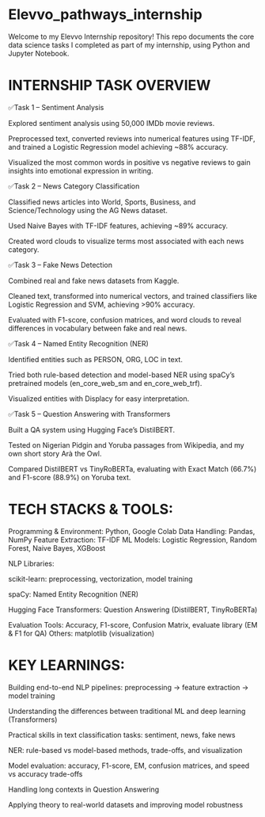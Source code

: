 # Elevvo_pathways_internship
Welcome to my Elevvo Internship repository! This repo documents the core data science tasks I completed as part of my internship, using Python and Jupyter Notebook.

# INTERNSHIP TASK OVERVIEW

✅Task 1 – Sentiment Analysis

Explored sentiment analysis using 50,000 IMDb movie reviews.

Preprocessed text, converted reviews into numerical features using TF-IDF, and trained a Logistic Regression model achieving ~88% accuracy.

Visualized the most common words in positive vs negative reviews to gain insights into emotional expression in writing.


✅Task 2 – News Category Classification

Classified news articles into World, Sports, Business, and Science/Technology using the AG News dataset.

Used Naive Bayes with TF-IDF features, achieving ~89% accuracy.

Created word clouds to visualize terms most associated with each news category.


✅Task 3 – Fake News Detection

Combined real and fake news datasets from Kaggle.

Cleaned text, transformed into numerical vectors, and trained classifiers like Logistic Regression and SVM, achieving >90% accuracy.

Evaluated with F1-score, confusion matrices, and word clouds to reveal differences in vocabulary between fake and real news.


✅Task 4 – Named Entity Recognition (NER)

Identified entities such as PERSON, ORG, LOC in text.

Tried both rule-based detection and model-based NER using spaCy’s pretrained models (en_core_web_sm and en_core_web_trf).

Visualized entities with Displacy for easy interpretation.


✅Task 5 – Question Answering with Transformers

Built a QA system using Hugging Face’s DistilBERT.

Tested on Nigerian Pidgin and Yoruba passages from Wikipedia, and my own short story Arà the Owl.

Compared DistilBERT vs TinyRoBERTa, evaluating with Exact Match (66.7%) and F1-score (88.9%) on Yoruba text.





# TECH STACKS & TOOLS:

Programming & Environment: Python, Google Colab
Data Handling: Pandas, NumPy
Feature Extraction: TF-IDF
ML Models: Logistic Regression, Random Forest, Naive Bayes, XGBoost

NLP Libraries:

scikit-learn: preprocessing, vectorization, model training

spaCy: Named Entity Recognition (NER)

Hugging Face Transformers: Question Answering (DistilBERT, TinyRoBERTa)


Evaluation Tools: Accuracy, F1-score, Confusion Matrix, evaluate library (EM & F1 for QA)
Others: matplotlib (visualization)




# KEY LEARNINGS:

Building end-to-end NLP pipelines: preprocessing → feature extraction → model training

Understanding the differences between traditional ML and deep learning (Transformers)

Practical skills in text classification tasks: sentiment, news, fake news

NER: rule-based vs model-based methods, trade-offs, and visualization

Model evaluation: accuracy, F1-score, EM, confusion matrices, and speed vs accuracy trade-offs

Handling long contexts in Question Answering

Applying theory to real-world datasets and improving model robustness
